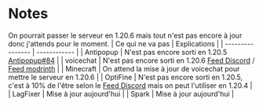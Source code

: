 # Notes
On pourrait passer le serveur en 1.20.6 mais tout n'est pas encore à jour donc j'attends pour le moment.
| Ce qui ne va pas | Explications |
| ---------------- | ------------ |
| Antipopup        | N'est pas encore sorti en 1.20.5 [Antipopup#84](https://github.com/KaspianDev/AntiPopup/issues/84#issuecomment-2081418532) |
| voicechat        | N'est pas encore sorti en 1.20.6 [Feed Discord](https://discord.com/channels/854659575324344340/854661863924563999) / [Feed modrinth](https://modrinth.com/plugin/simple-voice-chat/versions#all-versions) |
| Minecraft        | On attend la mise à jour de voicechat pour mettre le serveur en 1.20.6 |
| OptiFine         | N'est pas encore sorti en 1.20.5, c'est à 10% de l'être selon le [Feed Discord](https://discord.com/channels/423430686880301056/471762249476734977) mais on peut l'utiliser en 1.20.4 |
| LagFixer         | Mise à jour aujourd'hui |
| Spark            | Mise à jour aujourd'hui |
